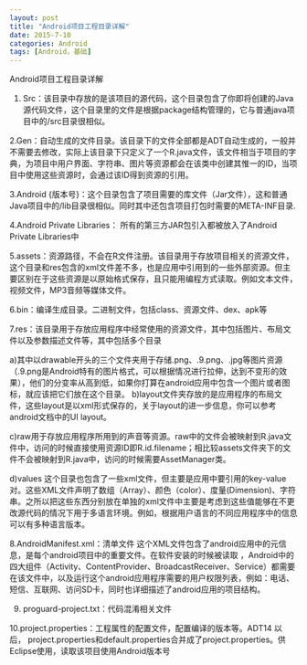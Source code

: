 ```yaml
---
layout: post
title: "Android项目工程目录详解"
date: 2015-7-10
categories: Android
tags: [Android，基础]
---
```

Android项目工程目录详解

<!-- more -->

1. Src：该目录中存放的是该项目的源代码，这个目录包含了你即将创建的Java源代码文件，这个目录里的文件是根据package结构管理的，它与普通java项目中的/src目录很相似。

2.Gen：自动生成的文件目录。该目录下的文件全部都是ADT自动生成的，一般并不需要去修改，实际上该目录下只定义了一个R.java文件，该文件相当于项目的字典，为项目中用户界面、字符串、图片等资源都会在该类中创建其惟一的ID，当项目中使用这些资源时，会通过该ID得到资源的引用。

3.Android {版本号}：这个目录包含了项目需要的库文件（Jar文件），这和普通Java项目中的/lib目录很相似。同时其中还包含项目打包时需要的META-INF目录.

4.Android Private Libraries： 所有的第三方JAR包引入都被放入了Android Private Libraries中

5.assets：资源路径，不会在R文件注册。该目录用于存放项目相关的资源文件，这个目录和res包含的xml文件差不多，也是应用中引用到的一些外部资源。但主要区别在于这些资源是以原始格式保存，且只能用编程方式读取。例如文本文件，视频文件，MP3音频等媒体文件。

6.bin：编译生成目录。二进制文件，包括class、资源文件、dex、apk等


7.res：该目录用于存放应用程序中经常使用的资源文件，其中包括图片、布局文件以及参数描述文件等，其中包括多个目录

a)其中以drawable开头的三个文件夹用于存储.png、.9.png、.jpg等图片资源（.9.png是Android特有的图片格式，可以根据情况进行拉伸，达到不变形的效果），他们的分变率从高到低，如果你打算在android应用中包含一个图片或者图标，就应该把它们放在这个目录。
b)layout文件夹存放的是应用程序的布局文件，这些layout是以xml形式保存的，关于layout的进一步信息，你可以参考android文档中的UI layout。

c)raw用于存放应用程序所用到的声音等资源。raw中的文件会被映射到R.java文件中，访问的时候直接使用资源ID即R.id.filename；相比较assets文件夹下的文件不会被映射到R.java中，访问的时候需要AssetManager类。

d)values 这个目录也包含了一些xml文件，但主要是应用中要引用的key-value对。这些XML文件声明了数组（Array）、颜色（color）、度量(Dimension)、字符串。之所以把这些东西分别放在单独的xml文件中主要是考虑到这些值能够在不更改源代码的情况下用于多语言环境。例如，根据用户语言的不同应用程序中的信息可以有多种语言版本。

8.AndroidManifest.xml：清单文件 这个XML文件包含了android应用中的元信息，是每个android项目中的重要文件。在软件安装的时候被读取 ，Android中的四大组件（Activity、ContentProvider、BroadcastReceiver、Service）都需要在该文件中，以及运行这个android应用程序需要的用户权限列表，例如：电话、短信、互联网、访问SD卡，同时也详细描述了android应用的项目结构。

9. proguard-project.txt：代码混淆相关文件

10.project.properties：工程属性的配置文件，配置编译的版本等。ADT14 以后， project.properties和default.properties合并成了project.properties。供Eclipse使用，读取该项目使用Android版本号